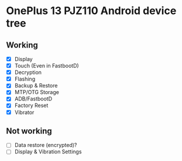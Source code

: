 # OnePlus 13 PJZ110 Android device tree

## Working

- [X] Display
- [X] Touch (Even in FastbootD)
- [X] Decryption
- [X] Flashing
- [X] Backup & Restore
- [X] MTP/OTG Storage
- [X] ADB/FastbootD
- [X] Factory Reset
- [X] Vibrator

## Not working
- [ ] Data restore (encrypted)?
- [ ] Display & Vibration Settings
